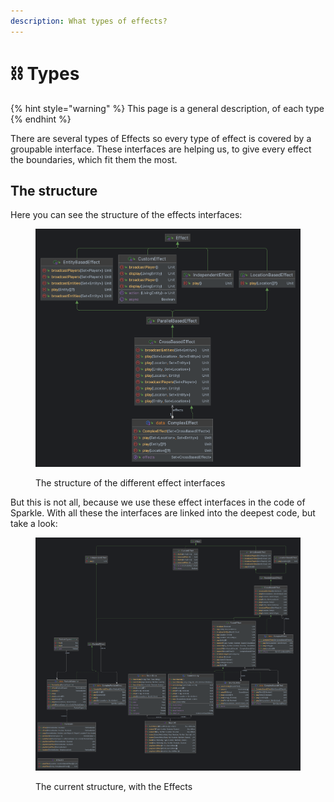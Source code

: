 ```yaml
---
description: What types of effects?
---
```


# ⛓ Types

{% hint style="warning" %}
This page is a general description, of each type
{% endhint %}

There are several types of Effects so every type of effect is covered by a groupable interface. These interfaces are helping us, to give every effect the boundaries, which fit them the most.

## The structure

Here you can see the structure of the effects interfaces:

<figure><img src="../../.gitbook/assets/Effects.png" alt=""><figcaption><p>The structure of the different effect interfaces</p></figcaption></figure>



But this is not all, because we use these effect interfaces in the code of Sparkle. With all these the interfaces are linked into the deepest code, but take a look:

<figure><img src="../../.gitbook/assets/ParticleStructure.png" alt=""><figcaption><p>The current structure, with the Effects</p></figcaption></figure>

